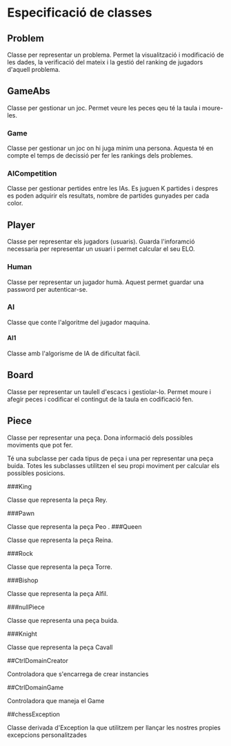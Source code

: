 ﻿# Especificació de classes

## Problem

Classe per representar un problema. Permet la visualització i modificació de les dades, la verificació del mateix i la gestió del ranking de jugadors d'aquell problema.

## GameAbs

Classe per gestionar un joc. Permet veure les peces qeu té la taula i moure-les.

### Game

Classe per gestionar un joc on hi juga minim una persona. Aquesta té en compte el temps de decissió per fer les rankings dels problemes.

### AICompetition

Classe per gestionar pertides entre les IAs. Es juguen K partides i despres es poden adquirir els resultats, nombre de partides gunyades per cada color.

## Player

Classe per representar els jugadors (usuaris). Guarda l'inforamció necessaria per representar un usuari i permet calcular el seu ELO.

### Human

Classe per representar un jugador humà. Aquest permet guardar una password per autenticar-se.

### AI

Classe que conte l'algoritme del jugador maquina.

#### AI1

Classe amb l'algorisme de IA de dificultat fàcil.

## Board

Classe per representar un taulell d'escacs i gestiolar-lo. Permet moure i afegir peces i codificar el contingut de la taula en codificació fen.

## Piece

Classe per representar una peça. Dona informació dels possibles moviments que pot fer.

Té una subclasse per cada tipus de peça i una per representar una peça buida.
Totes les subclasses utilitzen el seu propi moviment per calcular els possibles posicions.

###King

Classe que representa la peça Rey.

###Pawn

Classe que representa la peça Peo
.
###Queen

Classe que representa la peça Reina.

###Rock

Classe que representa la peça Torre.

###Bishop

Classe que representa la peça Alfil.

###nullPiece

Classe que representa una peça buida.

###Knight

Classe que representa la peça Cavall

##CtrlDomainCreator

Controladora que s'encarrega de crear instancies 

##CtrlDomainGame

Controladora que maneja el Game

##chessException

Classe derivada d'Exception la que utilitzem per llançar les nostres propies excepcions personalitzades
